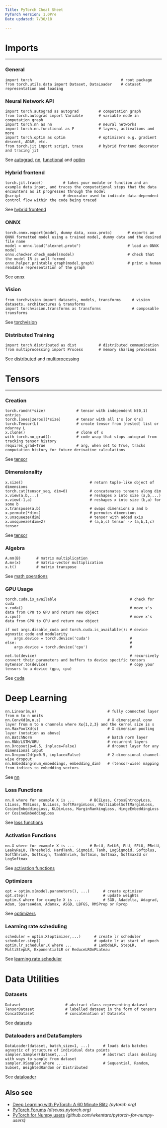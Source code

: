 ```yaml
---
Title: PyTorch Cheat Sheet
PyTorch version: 1.0Pre
Date updated: 7/30/18

---
```


# Imports
---------------
### General

```
import torch                                        # root package
from torch.utils.data import Dataset, DataLoader    # dataset representation and loading
```

### Neural Network API

```
import torch.autograd as autograd         # computation graph
from torch.autograd import Variable       # variable node in computation graph
import torch.nn as nn                     # neural networks
import torch.nn.functional as F           # layers, activations and more
import torch.optim as optim               # optimizers e.g. gradient descent, ADAM, etc.
from torch.jit import script, trace       # hybrid frontend decorator and tracing jit
```
See [autograd](https://pytorch.org/docs/stable/autograd.html), [nn](https://pytorch.org/docs/stable/nn.html), [functional](https://pytorch.org/docs/stable/nn.html#torch-nn-functional) and [optim](https://pytorch.org/docs/stable/optim.html)

### Hybrid frontend

```
torch.jit.trace()         # takes your module or function and an example data input, and traces the computational steps that the data encounters as it progresses through the model
@script                   # decorator used to indicate data-dependent control flow within the code being traced
```
See [hybrid frontend](https://pytorch.org/docs/stable/hybridfrontend)

### ONNX

```
torch.onnx.export(model, dummy data, xxxx.proto)       # exports an ONNX formatted model using a trained model, dummy data and the desired file name
model = onnx.load("alexnet.proto")                     # load an ONNX model
onnx.checker.check_model(model)                        # check that the model IR is well formed
onnx.helper.printable_graph(model.graph)               # print a human readable representation of the graph
```
See [onnx](https://pytorch.org/docs/stable/onnx.html)

### Vision

```
from torchvision import datasets, models, transforms     # vision datasets, architectures & transforms
import torchvision.transforms as transforms              # composable transforms
```
See [torchvision](https://pytorch.org/docs/stable/torchvision/index.html)

### Distributed Training

```
import torch.distributed as dist          # distributed communication
from multiprocessing import Process       # memory sharing processes
```
See [distributed](https://pytorch.org/docs/stable/distributed.html) and [multiprocessing](https://pytorch.org/docs/stable/multiprocessing.html)


# Tensors
--------------------

### Creation

```
torch.randn(*size)              # tensor with independent N(0,1) entries
torch.[ones|zeros](*size)       # tensor with all 1's [or 0's]
torch.Tensor(L)                 # create tensor from [nested] list or ndarray L
x.clone()                       # clone of x
with torch.no_grad():           # code wrap that stops autograd from tracking tensor history
requires_grad=True              # arg, when set to True, tracks computation history for future derivative calculations
```
See [tensor](https://pytorch.org/docs/stable/tensors.html)

### Dimensionality

```
x.size()                              # return tuple-like object of dimensions
torch.cat(tensor_seq, dim=0)          # concatenates tensors along dim
x.view(a,b,...)                       # reshapes x into size (a,b,...)
x.view(-1,a)                          # reshapes x into size (b,a) for some b
x.transpose(a,b)                      # swaps dimensions a and b
x.permute(*dims)                      # permutes dimensions
x.unsqueeze(dim)                      # tensor with added axis
x.unsqueeze(dim=2)                    # (a,b,c) tensor -> (a,b,1,c) tensor
```
See [tensor](https://pytorch.org/docs/stable/tensors.html)

### Algebra

```
A.mm(B)       # matrix multiplication
A.mv(x)       # matrix-vector multiplication
x.t()         # matrix transpose
```
See [math operations](https://pytorch.org/docs/stable/torch.html?highlight=mm#math-operations)

### GPU Usage

```
torch.cuda.is_available                                 # check for cuda
x.cuda()                                                # move x's data from CPU to GPU and return new object
x.cpu()                                                 # move x's data from GPU to CPU and return new object

if not args.disable_cuda and torch.cuda.is_available(): # device agnostic code and modularity
    args.device = torch.device('cuda')                  #
else:                                                   #
    args.device = torch.device('cpu')                   #

net.to(device)                                          # recursively convert their parameters and buffers to device specific tensors
mytensor.to(device)                                     # copy your tensors to a device (gpu, cpu)
```
See [cuda](https://pytorch.org/docs/stable/cuda.html)


# Deep Learning
```
nn.Linear(m,n)                                # fully connected layer from m to n units
nn.ConvXd(m,n,s)                              # X dimensional conv layer from m to n channels where X⍷{1,2,3} and the kernel size is s
nn.MaxPoolXd(s)                               # X dimension pooling layer (notation as above)
nn.BatchNorm                                  # batch norm layer
nn.RNN/LSTM/GRU                               # recurrent layers
nn.Dropout(p=0.5, inplace=False)              # dropout layer for any dimensional input
nn.Dropout2d(p=0.5, inplace=False)            # 2-dimensional channel-wise dropout
nn.Embedding(num_embeddings, embedding_dim)   # (tensor-wise) mapping from indices to embedding vectors
```
See [nn](https://pytorch.org/docs/stable/nn.html)

### Loss Functions

```
nn.X where for example X is ...       # BCELoss, CrossEntropyLoss, L1Loss, MSELoss, NLLLoss, SoftMarginLoss, MultiLabelSoftMarginLoss, CosineEmbeddingLoss, KLDivLoss, MarginRankingLoss, HingeEmbeddingLoss or CosineEmbeddingLoss
```
See [loss functions](https://pytorch.org/docs/stable/nn.html#loss-functions)

### Activation Functions

```
nn.X where for example X is ...       # ReLU, ReLU6, ELU, SELU, PReLU, LeakyReLU, Threshold, HardTanh, Sigmoid, Tanh, LogSigmoid, Softplus, SoftShrink, Softsign, TanhShrink, Softmin, Softmax, Softmax2d or LogSoftmax
```
See [activation functions](https://pytorch.org/docs/stable/nn.html#non-linear-activations-weighted-sum-nonlinearity)

### Optimizers

```
opt = optim.x(model.parameters(), ...)      # create optimizer
opt.step()                                  # update weights
optim.X where for example X is ...          # SGD, Adadelta, Adagrad, Adam, SparseAdam, Adamax, ASGD, LBFGS, RMSProp or Rprop
```
See [optimizers](https://pytorch.org/docs/stable/optim.html)

### Learning rate scheduling

```
scheduler = optim.X(optimizer,...)      # create lr scheduler
scheduler.step()                        # update lr at start of epoch
optim.lr_scheduler.X where ...          # LambdaLR, StepLR, MultiStepLR, ExponentialLR or ReduceLROnPLateau
```
See [learning rate scheduler](https://pytorch.org/docs/stable/optim.html#how-to-adjust-learning-rate)


# Data Utilities

### Datasets

```
Dataset                    # abstract class representing dataset
TensorDataset              # labelled dataset in the form of tensors
ConcatDataset              # concatenation of Datasets
```
See [datasets](https://pytorch.org/docs/stable/data.html?highlight=dataset#torch.utils.data.Dataset)

### Dataloaders and DataSamplers

```
DataLoader(dataset, batch_size=1, ...)      # loads data batches agnostic of structure of individual data points
sampler.Sampler(dataset,...)                # abstract class dealing with ways to sample from dataset
sampler.XSampler where ...                  # Sequential, Random, Subset, WeightedRandom or Distributed
```
See [dataloader](https://pytorch.org/docs/stable/data.html?highlight=dataloader#torch.utils.data.DataLoader)


## Also see

* [Deep Learning with PyTorch: A 60 Minute Blitz](https://pytorch.org/tutorials/beginner/deep_learning_60min_blitz.html) _(pytorch.org)_
* [PyTorch Forums](https://discuss.pytorch.org/) _(discuss.pytorch.org)_
* [PyTorch for Numpy users](https://github.com/wkentaro/pytorch-for-numpy-users) _(github.com/wkentaro/pytorch-for-numpy-users)_
